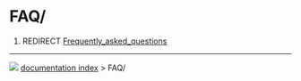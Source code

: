 # FAQ/
1.  REDIRECT [Frequently\_asked\_questions](Frequently_asked_questions.md)



---
![](images/Right_arrow.png) [documentation index](../README.md) > FAQ/
